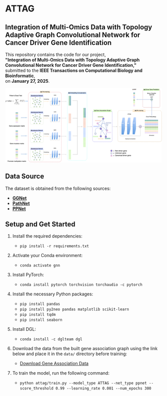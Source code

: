 # ATTAG
## Integration of Multi-Omics Data with Topology Adaptive Graph Convolutional Network for Cancer Driver Gene Identification

This repository contains the code for our project,  
**"Integration of Multi-Omics Data with Topology Adaptive Graph Convolutional Network for Cancer Driver Gene Identification,"**  
submitted to the **IEEE Transactions on Computational Biology and Bioinformatic**,  
on **January 27, 2025**.  

![Alt text](images/__overview_framework.png)


## Data Source

The dataset is obtained from the following sources:

- **[GGNet](https://rnasysu.com/encori/)**  
- **[PathNet](https://genomebiology.biomedcentral.com/articles/10.1186/gb-2010-11-5-r53?utm_source=chatgpt.com)**  
- **[PPNet](https://string-db.org/cgi/download?sessionId=b7WYyccF6G1p)**  

## Setup and Get Started

1. Install the required dependencies:
   - `pip install -r requirements.txt`

2. Activate your Conda environment:
   - `conda activate gnn`

3. Install PyTorch:
   - `conda install pytorch torchvision torchaudio -c pytorch`

4. Install the necessary Python packages:
   - `pip install pandas`
   - `pip install py2neo pandas matplotlib scikit-learn`
   - `pip install tqdm`
   - `pip install seaborn`

5. Install DGL:
   - `conda install -c dglteam dgl`

6. Download the data from the built gene association graph using the link below and place it in the `data/` directory before training:
   - [Download Gene Association Data](https://drive.google.com/file/d/1lDDL6cy8LljFoHUu7nYo3mR58SsdcuuH/view?usp=drive_link)

7. To train the model, run the following command:
   - `python attag/train.py --model_type ATTAG --net_type ppnet --score_threshold 0.99 --learning_rate 0.001 --num_epochs 300`
